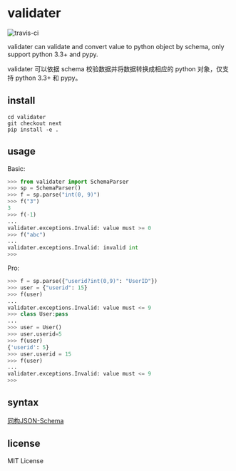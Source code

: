 # validater 

![travis-ci](https://api.travis-ci.org/guyskk/validater.svg)

validater can validate and convert value to python object by schema, only support python 3.3+ and pypy.

validater 可以依据 schema 校验数据并将数据转换成相应的 python 对象，仅支持 python 3.3+ 和 pypy。

## install

    cd validater
    git checkout next
    pip install -e .

## usage

Basic:
```python
>>> from validater import SchemaParser
>>> sp = SchemaParser()
>>> f = sp.parse("int(0, 9)")
>>> f("3")
3
>>> f(-1)
...
validater.exceptions.Invalid: value must >= 0
>>> f("abc")
...
validater.exceptions.Invalid: invalid int
>>> 
```

Pro:
```python
>>> f = sp.parse({"userid?int(0,9)": "UserID"})
>>> user = {"userid": 15}
>>> f(user)
...
validater.exceptions.Invalid: value must <= 9
>>> class User:pass
... 
>>> user = User()
>>> user.userid=5
>>> f(user)
{'userid': 5}
>>> user.userid = 15
>>> f(user)
...
validater.exceptions.Invalid: value must <= 9
>>>
```
## syntax

[同构JSON-Schema](https://github.com/ncuhome/backend-guide/blob/master/同构JSON-Schema.md)

## license 

MIT License